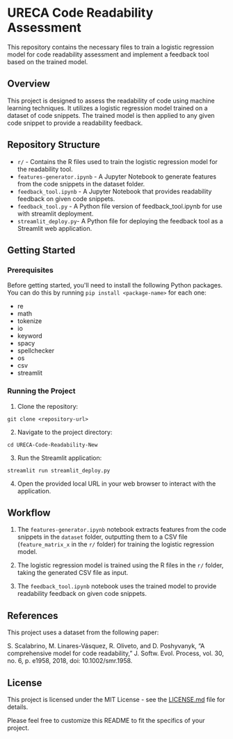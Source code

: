 # URECA Code Readability Assessment

This repository contains the necessary files to train a logistic regression model for code readability assessment and implement a feedback tool based on the trained model.

## Overview

This project is designed to assess the readability of code using machine learning techniques. It utilizes a logistic regression model trained on a dataset of code snippets. The trained model is then applied to any given code snippet to provide a readability feedback.

## Repository Structure

- `r/` - Contains the R files used to train the logistic regression model for the readability tool.
- `features-generator.ipynb` - A Jupyter Notebook to generate features from the code snippets in the dataset folder.
- `feedback_tool.ipynb` - A Jupyter Notebook that provides readability feedback on given code snippets.
- `feedback_tool.py` - A Python file version of feedback_tool.ipynb for use with streamlit deployment.
- `streamlit_deploy.py`- A Python file for deploying the feedback tool as a Streamlit web application.

## Getting Started

### Prerequisites

Before getting started, you'll need to install the following Python packages. You can do this by running `pip install <package-name>` for each one:

- re
- math
- tokenize
- io
- keyword
- spacy
- spellchecker
- os
- csv
- streamlit

### Running the Project

1. Clone the repository:

```
git clone <repository-url>
```

2. Navigate to the project directory:

```
cd URECA-Code-Readability-New
```

3. Run the Streamlit application:

```
streamlit run streamlit_deploy.py
```

4. Open the provided local URL in your web browser to interact with the application.

## Workflow

1. The `features-generator.ipynb` notebook extracts features from the code snippets in the `dataset` folder, outputting them to a CSV file (`feature_matrix_x` in the `r/` folder) for training the logistic regression model.

2. The logistic regression model is trained using the R files in the `r/` folder, taking the generated CSV file as input.

3. The `feedback_tool.ipynb` notebook uses the trained model to provide readability feedback on given code snippets.

## References

This project uses a dataset from the following paper:

S. Scalabrino, M. Linares-Vásquez, R. Oliveto, and D. Poshyvanyk, “A comprehensive model for code readability,” J. Softw. Evol. Process, vol. 30, no. 6, p. e1958, 2018, doi: 10.1002/smr.1958.

## License

This project is licensed under the MIT License - see the [LICENSE.md](LICENSE.md) file for details.

Please feel free to customize this README to fit the specifics of your project.

